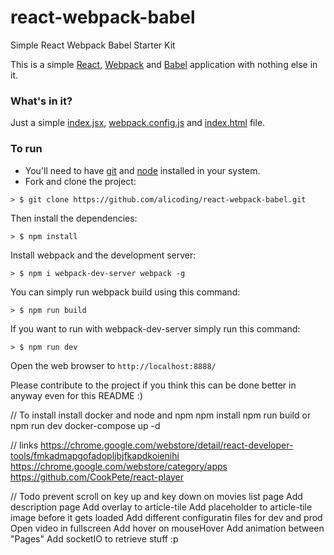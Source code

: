 # react-webpack-babel
Simple React Webpack Babel Starter Kit


This is a simple [React](https://facebook.github.io/react/), [Webpack](http://webpack.github.io/) and [Babel](https://babeljs.io/) application with nothing else in it.

### What's in it?

Just a simple [index.jsx](./index.jsx), [webpack.config.js](./webpack.config.js) and [index.html](./public/index.html) file.

### To run

* You'll need to have [git](https://git-scm.com/) and [node](https://nodejs.org/en/) installed in your system.
* Fork and clone the project:

```
> $ git clone https://github.com/alicoding/react-webpack-babel.git
```

Then install the dependencies:

```
> $ npm install
```

Install webpack and the development server:

```
> $ npm i webpack-dev-server webpack -g
```

You can simply run webpack build using this command:

```
> $ npm run build
```

If you want to run with webpack-dev-server simply run this command:

```
> $ npm run dev
```

Open the web browser to `http://localhost:8888/`

Please contribute to the project if you think this can be done better in anyway even for this README :)


// To install
install docker and node and npm
npm install
npm run build or npm run dev
docker-compose up -d

// links
https://chrome.google.com/webstore/detail/react-developer-tools/fmkadmapgofadopljbjfkapdkoienihi
https://chrome.google.com/webstore/category/apps
https://github.com/CookPete/react-player

// Todo
prevent scroll on key up and key down on movies list page
Add description page
Add overlay to article-tile
Add placeholder to article-tile image before it gets loaded
Add different configuratin files for dev and prod
Open video in fullscreen
Add hover on mouseHover
Add animation between "Pages"
Add socketIO to retrieve stuff :p
